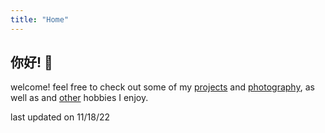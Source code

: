 ```yaml
---
title: "Home"
---
```


## 你好! 👋
welcome! feel free to check out some of my [projects](/projects) and [photography](/photography), as well as 
and [other](/other) hobbies I enjoy.

last updated on 11/18/22